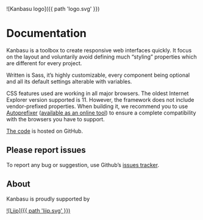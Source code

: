 ![Kanbasu logo]({{ path 'logo.svg' }})

# Documentation

Kanbasu is a toolbox to create responsive web interfaces quickly. It focus on the layout and voluntarily avoid defining much “styling” properties which are different for every project.

Written is Sass, it’s highly customizable, every component being optional and all its default settings alterable with variables.

CSS features used are working in all major browsers. The oldest Internet Explorer version supported is 11. However, the framework does not include vendor-prefixed properties. When building it, we recommend you to use [Autoprefixer](https://github.com/postcss/autoprefixer) ([available as an online tool](https://goonlinetools.com/autoprefixer/)) to ensure a complete compatibility with the browsers you have to support.

[The code](https://github.com/liip/kanbasu) is hosted on GitHub.

## Please report issues

To report any bug or suggestion, use Github’s [issues tracker](https://github.com/liip/kanbasu/issues).

## About

Kanbasu is proudly supported by

[![Liip]({{ path 'liip.svg' }})](https://www.liip.ch)
